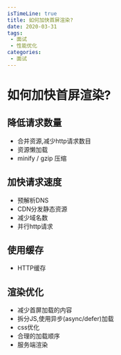 ```yaml
---
isTimeLine: true
title: 如何加快首屏渲染?
date: 2020-03-31
tags:
 - 面试
 - 性能优化
categories:
 - 面试
---
```

# 如何加快首屏渲染?

## 降低请求数量
* 合并资源,减少http请求数目
* 资源懒加载
* minify / gzip 压缩

## 加快请求速度
* 预解析DNS
* CDN分发静态资源
* 减少域名数
* 并行http请求


## 使用缓存
* HTTP缓存


## 渲染优化
* 减少首屏加载的内容
* 拆分JS,使用异步(async/defer)加载
* css优化
* 合理的加载顺序
* 服务端渲染

